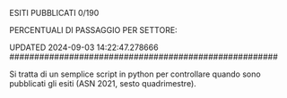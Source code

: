 ESITI PUBBLICATI 0/190 

PERCENTUALI DI PASSAGGIO PER SETTORE:

UPDATED 2024-09-03 14:22:47.278666
###################################################### 

Si tratta di un semplice script in python per controllare quando sono pubblicati gli esiti (ASN 2021, sesto quadrimestre).

